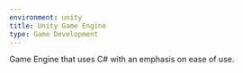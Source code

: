 ```yaml
---
environment: unity
title: Unity Game Engine
type: Game Development
---
```

Game Engine that uses C# with an emphasis on ease of use.
